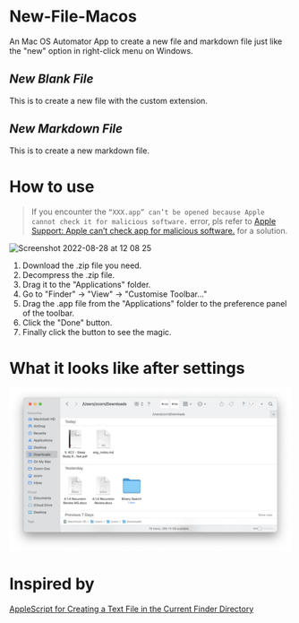 # New-File-Macos

An Mac OS Automator App to create a new file and markdown file just like the "new" option in right-click menu on Windows.

## *New Blank File*
This is to create a new file with the custom extension.

## *New Markdown File*

This is to create a new markdown file.

# How to use 
> If you encounter the `“XXX.app” can’t be opened because Apple cannot check it for malicious software.` error, pls refer to [Apple Support: Apple can’t check app for malicious software.](https://support.apple.com/en-gb/guide/mac-help/mchleab3a043/mac) for a solution.
<img width="372" alt="Screenshot 2022-08-28 at 12 08 25" src="https://user-images.githubusercontent.com/50042224/187056933-bd2ab8eb-3c91-4605-9b4a-dd334714ffb3.png">

1. Download the .zip file you need.
2. Decompress the .zip file.
3. Drag it to the "Applications" folder.
4. Go to "Finder" $\rightarrow$ "View" $\rightarrow$ "Customise Toolbar..."
5. Drag the .app file from the "Applications" folder to the preference panel of the toolbar.
6. Click the "Done" button.
7. Finally click the button to see the magic.

# What it looks like after settings

![What it looks like in the end](assets/2021-02-26-23-34-59.png)

# Inspired by
[AppleScript for Creating a Text File in the Current Finder Directory](https://www.instructables.com/AppleScript-for-creating-a-text-file-in-the-curren/)
